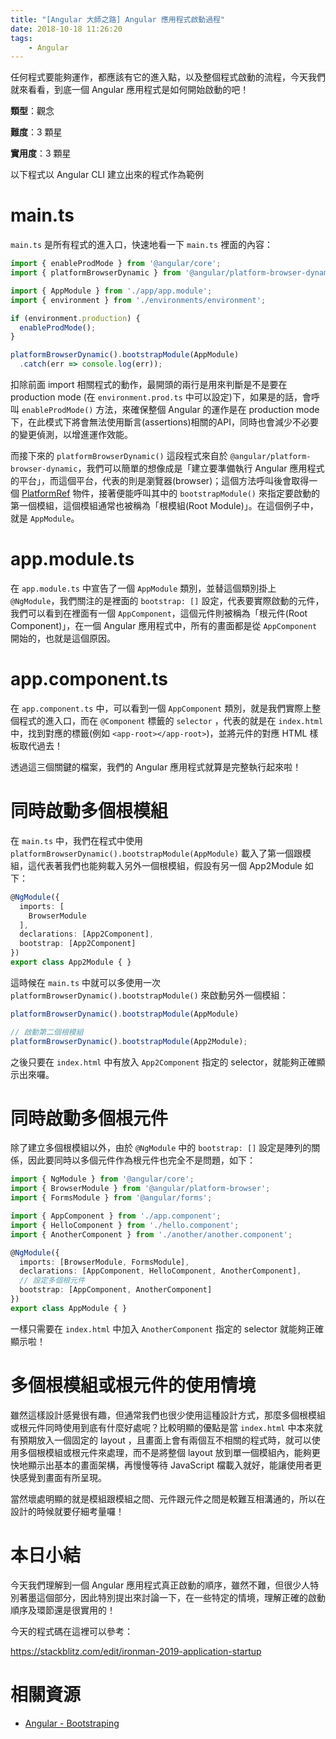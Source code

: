 ```yaml
---
title: "[Angular 大師之路] Angular 應用程式啟動過程"
date: 2018-10-18 11:26:20
tags:
	- Angular
---
```


任何程式要能夠運作，都應該有它的進入點，以及整個程式啟動的流程，今天我們就來看看，到底一個 Angular 應用程式是如何開始啟動的吧！

<!-- more -->

**類型**：觀念

**難度**：3 顆星

**實用度**：3 顆星

以下程式以 Angular CLI 建立出來的程式作為範例

# main.ts

`main.ts` 是所有程式的進入口，快速地看一下 `main.ts` 裡面的內容：

```typescript
import { enableProdMode } from '@angular/core';
import { platformBrowserDynamic } from '@angular/platform-browser-dynamic';

import { AppModule } from './app/app.module';
import { environment } from './environments/environment';

if (environment.production) {
  enableProdMode();
}

platformBrowserDynamic().bootstrapModule(AppModule)
  .catch(err => console.log(err));

```

扣除前面 import 相關程式的動作，最開頭的兩行是用來判斷是不是要在 production mode (在 `environment.prod.ts` 中可以設定)下，如果是的話，會呼叫 `enableProdMode()` 方法，來確保整個 Angular 的運作是在 production mode 下，在此模式下將會無法使用斷言(assertions)相關的API，同時也會減少不必要的變更偵測，以增進運作效能。

而接下來的 `platformBrowserDynamic()` 這段程式來自於 `@angular/platform-browser-dynamic`，我們可以簡單的想像成是「建立要準備執行 Angular 應用程式的平台」，而這個平台，代表的則是瀏覽器(browser)；這個方法呼叫後會取得一個 [PlatformRef](https://angular.io/api/core/PlatformRef) 物件，接著便能呼叫其中的 `bootstrapModule()` 來指定要啟動的第一個模組，這個模組通常也被稱為「根模組(Root Module)」。在這個例子中，就是 `AppModule`。

# app.module.ts

在 `app.module.ts` 中宣告了一個 `AppModule` 類別，並替這個類別掛上 `@NgModule`，我們關注的是裡面的 `bootstrap: []` 設定，代表要實際啟動的元件，我們可以看到在裡面有一個 `AppComponent`，這個元件則被稱為「根元件(Root Component)」，在一個 Angular 應用程式中，所有的畫面都是從 `AppComponent` 開始的，也就是這個原因。

# app.component.ts

在 `app.component.ts` 中，可以看到一個 `AppComponent` 類別，就是我們實際上整個程式的進入口，而在 `@Component` 標籤的 `selector` ，代表的就是在 `index.html` 中，找到對應的標籤(例如 `<app-root></app-root>`)，並將元件的對應 HTML 樣板取代過去！

透過這三個關鍵的檔案，我們的 Angular 應用程式就算是完整執行起來啦！

# 同時啟動多個根模組

在 `main.ts` 中，我們在程式中使用 `platformBrowserDynamic().bootstrapModule(AppModule)` 載入了第一個跟模組，這代表著我們也能夠載入另外一個根模組，假設有另一個 App2Module 如下：

```typescript
@NgModule({
  imports: [
    BrowserModule
  ],
  declarations: [App2Component],
  bootstrap: [App2Component]
})
export class App2Module { }
```

這時候在 `main.ts` 中就可以多使用一次 `platformBrowserDynamic().bootstrapModule()` 來啟動另外一個模組：

```typescript
platformBrowserDynamic().bootstrapModule(AppModule)

// 啟動第二個根模組
platformBrowserDynamic().bootstrapModule(App2Module);
```

之後只要在 `index.html` 中有放入 `App2Component` 指定的 selector，就能夠正確顯示出來囉。

# 同時啟動多個根元件

除了建立多個根模組以外，由於 `@NgModule` 中的 `bootstrap: []` 設定是陣列的關係，因此要同時以多個元件作為根元件也完全不是問題，如下：

```typescript
import { NgModule } from '@angular/core';
import { BrowserModule } from '@angular/platform-browser';
import { FormsModule } from '@angular/forms';

import { AppComponent } from './app.component';
import { HelloComponent } from './hello.component';
import { AnotherComponent } from './another/another.component';

@NgModule({
  imports: [BrowserModule, FormsModule],
  declarations: [AppComponent, HelloComponent, AnotherComponent],
  // 設定多個根元件
  bootstrap: [AppComponent, AnotherComponent]
})
export class AppModule { }

```

一樣只需要在 `index.html` 中加入 `AnotherComponent` 指定的 selector 就能夠正確顯示啦！

# 多個根模組或根元件的使用情境

雖然這樣設計感覺很有趣，但通常我們也很少使用這種設計方式，那麼多個根模組或根元件同時使用到底有什麼好處呢？比較明顯的優點是當 `index.html` 中本來就有預期放入一個固定的 layout ，且畫面上會有兩個互不相關的程式時，就可以使用多個根模組或根元件來處理，而不是將整個 layout 放到單一個模組內，能夠更快地顯示出基本的畫面架構，再慢慢等待 JavaScript 檔載入就好，能讓使用者更快感覺到畫面有所呈現。

當然壞處明顯的就是模組跟模組之間、元件跟元件之間是較難互相溝通的，所以在設計的時候就要仔細考量囉！

# 本日小結

今天我們理解到一個 Angular 應用程式真正啟動的順序，雖然不難，但很少人特別著墨這個部分，因此特別提出來討論一下，在一些特定的情境，理解正確的啟動順序及環節還是很實用的！

今天的程式碼在這裡可以參考：

https://stackblitz.com/edit/ironman-2019-application-startup

# 相關資源

- [Angular - Bootstraping](https://angular.io/guide/bootstrapping)